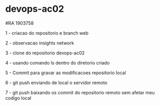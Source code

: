 # devops-ac02
#RA 1903758  

1 - criacao do repositorio e branch web   

2 - observacao insights network  

3 - clone do repositorio devops-ac02  

4 - usando comando ls dentro do diretorio criado  

5 - Commit para gravar as modificacoes repositorio local  

6 - git push enviando de local o servidor remoto  

7 - git push baixando os commit do repositorio remoto sem afetar meu codigo local  


